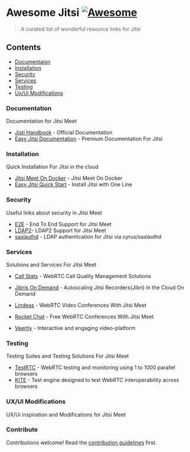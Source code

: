 # Awesome Jitsi [![Awesome](https://awesome.re/badge.svg)](https://awesome.re)

> A curated list of wonderful resource links for Jitsi

## Contents

- [Documentaion](#documentation)
- [Installation](#installation)
- [Security](#security)
- [Services](#services)
- [Testing](#testing)
- [Ux/Ui Modifications](#ux%2Fui-modifications)
<!--- [Scaling](#another-section)-->

### Documentation

Documentation for Jitsi Meet

- [Jisti Handbook](https://github.com/jitsi/handbook) - Official Documentation
- [Easy Jitsi Documentation](https://easyjitsi.com) - Premium Documentation For Jitsi

### Installation

Quick Installation For Jitsi in the cloud

- [Jitsi Meet On Docker](https://github.com/jitsi/docker-jitsi-meet) - Jitsi Meet On Docker
- [Easy Jitsi Quick Start](https://quickstart.easyjitsi.com) - Install Jitsi with One Line

### Security

Useful links about security in Jitsi Meet

- [E2E](https://jitsi.org/e2ee-in-jitsi/) - End To End Support for Jitsi Meet
- [LDAP2](https://github.com/jitsi/jitsi-meet/wiki/LDAP-Authentication)- LDAP2 Support for Jitsi Meet
- [saslauthd](https://github.com/jitsi/jitsi-meet/wiki/LDAP-Authentication#ldap-authentication-for-jitsi-meet-via-cyrussaslauthd) - LDAP authentication for Jitsi via cyrus/saslauthd

### Services

Solutions and Services For Jitsi Meet

- [Call Stats](https://callstats.io) - WebRTC Call Quality Management Solutions

- [Jibris On Demand](https://jibrisondemand.com) - Autoscaling Jitsi Recorders(Jibri) In the Cloud On Demand
- [Lindeas](https://callstats.io) - WebRTC Video Conferences With Jitsi Meet
- [Rocket Chat](https://rocket.chat) - Free WebRTC Conferences With Jitsi Meet
- [Veertly](https://www.veertly.com) - Interactive and engaging video-platform

### Testing

Testing Suites and Testing Solutions For Jitsi Meet

- [TestRTC](https://testrtc.com/tag/jitsi/) - WebRTC testing and monitoring using 1 to 1000 parallel browsers
- [KITE](https://github.com/webrtc/KITE) - Test engine designed to test WebRTC interoperability across browsers

### UX/UI Modifications

UX/Ui inspiration and Modifications for Jitsi Meet

### Contribute

Contributions welcome! Read the [contribution guidelines](contributing.md) first.

<!--- [List item](https://blog.sleeplessbeastie.eu/2018/05/02/how-to-use-variable-to-choose-haproxy-backend/)-->
<!--- [List item](https://meetrix.io/blog/xmpp/jitsi_haproxy_configure.html)-->
<!--- [List item](https://phpstan.org/blog/how-i-got-from-0-to-1000-stars-on-github-in-three-months-with-my-open-source-side-project)-->
<!--- [List item](https://blog.gruntwork.io/how-to-create-reusable-infrastructure-with-terraform-modules-25526d65f73d)-->
<!--- [List item](https://community.jitsi.org/t/jwt-authentication-invalid-json/15530/15)-->
<!--- [List item](https://community.jitsi.org/t/solved-secure-room-token-authentication-failed/17157/19)-->
<!--- [List item](https://mattermost.com/blog/monitoring-a-multi-cluster-environment-using-prometheus-federation-and-grafana/)-->
<!--- [List item](https://webrtcglossary.com/sfu/)-->
<!--- [List item](https://community.jitsi.org/t/need-to-test-that-whether-its-working-or-not-after-enabling-octo-octo-configuration/53063/6)-->
<!--- [List item](https://github.com/jitsi/jitsi-meet/wiki/Etherpad-addition-example)-->

<!--## Jitsi Essentials-->

<!--Useful links to the Most Essential Things for Jitsi-->

<!--- [List item](https://community.jitsi.org/t/option-to-mute-unmute-participants-by-moderator/15062/2)-->
<!--- [List item](https://community.jitsi.org/t/how-to-to-setup-integrated-jitsi-and-jibri-for-dummies-my-comprehensive-tutorial-for-the-beginner/35718)-->
<!--- [List item](https://drive.google.com/drive/mobile/folders/0B0tHtV4NGOZUWi1pcEFtUnNxcTA)-->
<!--- [List item](https://itnext.io/things-i-wish-i-knew-about-terraform-before-jumping-into-it-43ee92a9dd65)-->
<!--- [List item](https://community.jitsi.org/t/jwt-not-working-on-debian-9/29495/2)-->
<!--- [List item](https://github.com/christiancuri/Docs/blob/master/Jitsi%20Meet%20Installation.md)-->
<!--- [List item](https://community.jitsi.org/t/hipaa-compliance/14145/9)-->
<!--- [List item](https://groups.google.com/forum/#!topic/kurento/ati1ry2TJ6c)-->
<!--- [List item](https://github.com/jitsi/jitsi-videobridge/blob/master/doc/rest.md)-->
<!--- [List item](https://community.jitsi.org/t/jitsi-for-swiss-higher-education-success-story/24486/23)-->
<!--- [List item](https://github.com/gunschu/jitsi_meet)-->
<!--- [List item](https://community.jitsi.org/c/install-config/9)-->

<!--## Jitsi Documentations-->

<!--Links to Documentation of Jitsi-->

<!--- [List item](https://easyjitsi.com)-->
<!--- [List item](https://github.com/christiancuri/Docs/blob/master/Jitsi%20Meet%20Installation.md)-->

<!--## Jitsi Cloud Services-->

<!--Links to Cloud Services that work with Jitsi-->

<!--- [List item](https://crosstalksolutions.com/how-to-enable-jitsi-server-authentication/)-->
<!--- [List item](https://wiki.archlinux.org/index.php/Prosody)-->
<!--- [List item](https://download.jitsi.org/unstable/jitsi-upload-integrations_0.13.13-1_all.deb)-->
<!--- [List item](https://github.com/jitsi/jibri/pull/39)-->
<!--- [List item](https://github.com/nvonahsen/jitsi-token-moderation-plugin)-->
<!--- [List item](https://docs.aws.amazon.com/AWSEC2/latest/UserGuide/user-data.html)-->
<!--- [List item](https://community.jitsi.org/t/no-audio-and-video-after-patching-prosody-for-token-authentication/24064)-->
<!--- [List item](https://meetrix.io/blog/webrtc/jitsi/setting-up-a-turn-server-for-jitsi-meet.html)-->
<!--- [List item](https://medium.com/@szewong/rocket-chat-part-3-installing-jitsi-with-jwt-for-secure-video-conferencing-b6f909e7f92c)-->
<!--- [List item](https://github.com/gordonmurray/terraform_prometheus_digitalocean)-->
<!--- [List item](https://coderbook.com/@marcus/prevent-terraform-from-recreating-or-deleting-resource/)-->
<!--- [List item](https://github.com/jitsi/jibri/issues/193)-->
<!--- [List item](https://t.me/c/1449554352/59)-->
<!--- [List item](https://community.jitsi.org/t/broadcast-jitsi-meet-conference-to-a-website-using-a-media-server/14522/6)-->
<!--- [List item](https://git.fairkom.net/hosting/fairmeeting/-/wikis/videobridge-installation)-->
<!--- [List item](https://developedbyed.com/)-->

<!--## Jitsi UI Tweaks-->

<!--Guides to Tweaking Jitsi's UI-->

<!--- [List item](https://jitsi.org/blog/introducing-presenter-mode/)-->
<!--- [List item](https://github.com/transitive-bullshit/ffmpeg-concat)-->
<!--- [List item](https://community.jitsi.org/t/searching-for-presenter-mode/49001/2)-->
<!--- [List item](https://jitsi.org/blog/remote-desktop-control-and-always-on-top-view-with-the-new-jitsi-meet-desktop-app/)-->

<!--## Scaling Jitsi-->

<!--Guides to Scaling up the Jitsi Platform for Production-->

<!--- [List item](https://community.jitsi.org/t/load-balancing-limit-per-video-bridge-and-how-to-observe/22277/5)-->
<!--- [List item](https://community.jitsi.org/t/maximum-number-of-participants-on-a-meeting-on-meet-jit-si-server/22273/44)-->
<!--- [List item](https://community.jitsi.org/t/customizing-jitsi-viewer-only-bandwidth-usecase/32457/7)-->
<!--- [List item](https://webrtchacks.com/sfu-cascading/)-->
<!--- [List item](https://www.google.com/amp/s/www.howtoforge.com/setting-up-a-high-availability-load-balancer-with-haproxy-keepalived-on-debian-lenny/amp/)-->
<!--- [List item](https://docs.8x8.com/8x8WebHelp/video-meetings/Default.htm)-->
<!--- [List item](https://support.8x8.com/manuals-user-guides/products/8x8_Product_Web_Help_Directory)-->
<!--- [List item](https://www.google.com/amp/s/blog.scaleway.com/2020/building-jitsi-solution-powered-by-scaleway/amp/)-->
<!--- [List item](https://community.jitsi.org/t/load-balancing-limit-per-video-bridge-and-how-to-observe/22277/5)-->
<!--- [List item](https://community.jitsi.org/t/reducing-resource-usage-to-improve-performance-both-client-side-and-server-side/39891/4)-->
<!--- [List item](https://patents.google.com/patent/US8645465)-->
<!--- [List item](https://www.perimeterx.com/tech-blog/2018/scaling-out-with-prometheus/)-->
<!--- [List item](https://github.com/infinityworks/prometheus-example-queries.git)-->
<!--- [List item](https://camo.githubusercontent.com/78b3b29d22cea8eee673e34fd204818ea532c171/68747470733a2f2f63646e2e6a7364656c6976722e6e65742f67682f70726f6d6574686575732f70726f6d65746865757340633334323537643036396336333036383564613335626365663038343633326666643564363230392f646f63756d656e746174696f6e2f696d616765732f6172636869746563747572652e737667)-->
<!--- [List item](https://www.dogsbody.com/blog/turning-prometheus-data-into-metrics-for-alerting/)-->
<!--- [List item](https://github.com/yolossn/Prometheus-Basics)-->
<!--- [List item](https://github.com/golang/go/wiki/WindowsCrossCompiling)-->
<!--- [List item](https://www.digitalocean.com/docs/droplets/how-to/retrieve-droplet-metadata/)-->
